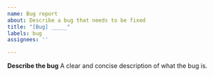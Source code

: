 ```yaml
---
name: Bug report
about: Describe a bug that needs to be fixed
title: "[Bug] _____"
labels: bug
assignees: ''

---
```


**Describe the bug**
A clear and concise description of what the bug is.
